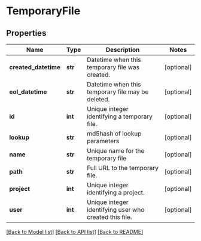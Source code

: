 # TemporaryFile

## Properties
Name | Type | Description | Notes
------------ | ------------- | ------------- | -------------
**created_datetime** | **str** | Datetime when this temporary file was created. | [optional] 
**eol_datetime** | **str** | Datetime when this temporary file may be deleted. | [optional] 
**id** | **int** | Unique integer identifying a temporary file. | [optional] 
**lookup** | **str** | md5hash of lookup parameters | [optional] 
**name** | **str** | Unique name for the temporary file | [optional] 
**path** | **str** | Full URL to the temporary file. | [optional] 
**project** | **int** | Unique integer identifying a project. | [optional] 
**user** | **int** | Unique integer identifying user who created this file. | [optional] 

[[Back to Model list]](../README.md#documentation-for-models) [[Back to API list]](../README.md#documentation-for-api-endpoints) [[Back to README]](../README.md)


